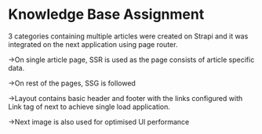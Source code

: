 # Knowledge Base Assignment
3 categories containing multiple articles were created on Strapi and it was integrated on the next application using page router. 

->On single article page, SSR is used as the page consists of article specific data.

->On rest of the pages, SSG is followed

->Layout contains basic header and footer with the links configured with Link tag of next to achieve single load application.

->Next image is also used for optimised UI performance
